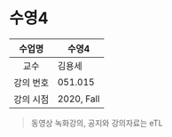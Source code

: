 수영4
========

수업명 | 수영4
:----:|----
교수 | 김용세
강의 번호 | 051.015
강의 시점 | 2020, Fall

> 동영상 녹화강의, 공지와 강의자료는 eTL
